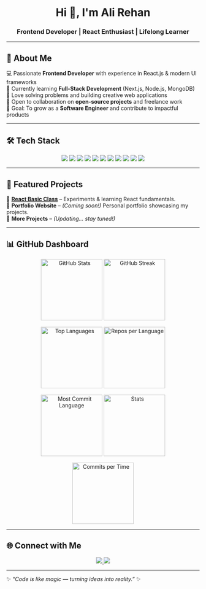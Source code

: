 <!-- Profile Banner -->
<h1 align="center">Hi 👋, I'm Ali Rehan</h1>
<h3 align="center">Frontend Developer | React Enthusiast | Lifelong Learner</h3>

---

## 💫 About Me
💻 Passionate **Frontend Developer** with experience in React.js & modern UI frameworks  
🚀 Currently learning **Full-Stack Development** (Next.js, Node.js, MongoDB)  
🌱 Love solving problems and building creative web applications  
🤝 Open to collaboration on **open-source projects** and freelance work  
🎯 Goal: To grow as a **Software Engineer** and contribute to impactful products  

---

## 🛠️ Tech Stack
<p align="center">
  <img src="https://img.shields.io/badge/HTML5-E34F26?style=for-the-badge&logo=html5&logoColor=white"/>
  <img src="https://img.shields.io/badge/CSS3-1572B6?style=for-the-badge&logo=css3&logoColor=white"/>
  <img src="https://img.shields.io/badge/JavaScript-F7DF1E?style=for-the-badge&logo=javascript&logoColor=black"/>
  <img src="https://img.shields.io/badge/React-20232A?style=for-the-badge&logo=react&logoColor=61DAFB"/>
  <img src="https://img.shields.io/badge/TailwindCSS-38B2AC?style=for-the-badge&logo=tailwind-css&logoColor=white"/>
  <img src="https://img.shields.io/badge/Node.js-43853D?style=for-the-badge&logo=node.js&logoColor=white"/>
  <img src="https://img.shields.io/badge/Express.js-000000?style=for-the-badge&logo=express&logoColor=white"/>
  <img src="https://img.shields.io/badge/MongoDB-4EA94B?style=for-the-badge&logo=mongodb&logoColor=white"/>
  <img src="https://img.shields.io/badge/Git-F05032?style=for-the-badge&logo=git&logoColor=white"/>
  <img src="https://img.shields.io/badge/GitHub-181717?style=for-the-badge&logo=github&logoColor=white"/>
  <img src="https://img.shields.io/badge/VS_Code-0078D4?style=for-the-badge&logo=visual-studio-code&logoColor=white"/>
</p>

---

## 📂 Featured Projects
🔹 [**React Basic Class**](https://github.com/Rehanshahii109/React-basic-class) – Experiments & learning React fundamentals.  
🔹 **Portfolio Website** – *(Coming soon!)* Personal portfolio showcasing my projects.  
🔹 **More Projects** – *(Updating… stay tuned!)*  

---

## 📊 GitHub Dashboard
<p align="center">
  <img src="https://github-readme-stats.vercel.app/api?username=Rehanshahii109&show_icons=true&theme=tokyonight" alt="GitHub Stats" height="160"/>
  <img src="https://github-readme-streak-stats.herokuapp.com/?user=Rehanshahii109&theme=tokyonight" alt="GitHub Streak" height="160"/>
</p>

<p align="center">
  <img src="https://github-readme-stats.vercel.app/api/top-langs/?username=Rehanshahii109&layout=compact&theme=tokyonight" alt="Top Languages" height="160"/>
  <img src="https://github-profile-summary-cards.vercel.app/api/cards/repos-per-language?username=Rehanshahii109&theme=tokyonight" alt="Repos per Language" height="160"/>
</p>

<p align="center">
  <img src="https://github-profile-summary-cards.vercel.app/api/cards/most-commit-language?username=Rehanshahii109&theme=tokyonight" alt="Most Commit Language" height="160"/>
  <img src="https://github-profile-summary-cards.vercel.app/api/cards/stats?username=Rehanshahii109&theme=tokyonight" alt="Stats" height="160"/>
</p>

<p align="center">
  <img src="https://github-profile-summary-cards.vercel.app/api/cards/productive-time?username=Rehanshahii109&theme=tokyonight&utcOffset=+5" alt="Commits per Time" height="160"/>
</p>

---

## 🌐 Connect with Me
<p align="center">
  <a href="https://www.linkedin.com/" target="_blank">
    <img src="https://img.shields.io/badge/LinkedIn-blue?style=for-the-badge&logo=linkedin"/>
  </a>
  <a href="mailto:your-email@example.com">
    <img src="https://img.shields.io/badge/Email-D14836?style=for-the-badge&logo=gmail&logoColor=white"/>
  </a>
</p>

---

✨ *“Code is like magic — turning ideas into reality.”* ✨
